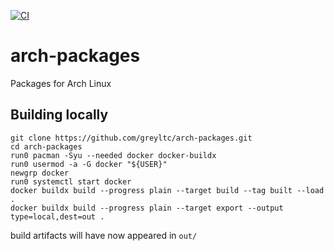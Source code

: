 [![CI](https://github.com/greyltc/arch-packages/actions/workflows/build.yml/badge.svg)](https://github.com/greyltc/arch-packages/actions/workflows/build.yml)
# arch-packages
Packages for Arch Linux
## Building locally
```
git clone https://github.com/greyltc/arch-packages.git
cd arch-packages
run0 pacman -Syu --needed docker docker-buildx
run0 usermod -a -G docker "${USER}"
newgrp docker
run0 systemctl start docker
docker buildx build --progress plain --target build --tag built --load .
docker buildx build --progress plain --target export --output type=local,dest=out .
```
build artifacts will have now appeared in `out/`
